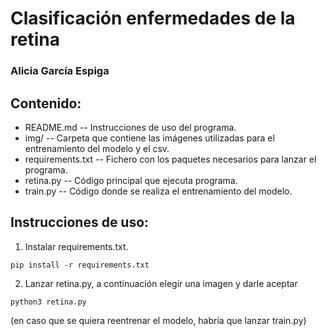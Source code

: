 # Clasificación enfermedades de la retina

### Alicia García Espiga

## Contenido:

- README.md -- Instrucciones de uso del programa.
- img/ -- Carpeta que contiene las imágenes utilizadas para el entrenamiento del modelo y el csv.
- requirements.txt -- Fichero con los paquetes necesarios para lanzar el programa.
- retina.py -- Código principal que ejecuta programa.
- train.py -- Código donde se realiza el entrenamiento del modelo.


## Instrucciones de uso:

1. Instalar requirements.txt.
```
pip install -r requirements.txt
```
2. Lanzar retina.py, a continuación elegir una imagen y darle aceptar
```
python3 retina.py
```
(en caso que se quiera reentrenar el modelo, habría que lanzar train.py)
